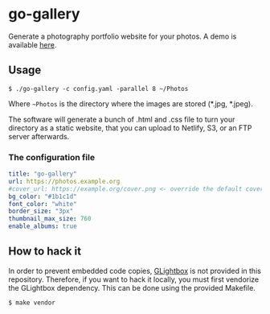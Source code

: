 # go-gallery

Generate a photography portfolio website for your photos. A demo is available [here](https://photos.creekorful.org).

## Usage

```
$ ./go-gallery -c config.yaml -parallel 8 ~/Photos
```

Where `~Photos` is the directory where the images are stored (*.jpg, *.jpeg).

The software will generate a bunch of .html and .css file to turn your directory as a static website, that you 
can upload to Netlify, S3, or an FTP server afterwards.

### The configuration file

```yaml
title: "go-gallery"
url: https://photos.example.org
#cover_url: https://example.org/cover.png <- override the default cover
bg_color: "#1b1c1d"
font_color: "white"
border_size: "3px"
thumbnail_max_size: 760
enable_albums: true
```

## How to hack it

In order to prevent embedded code copies, [GLightbox](https://github.com/biati-digital/glightbox) is not provided in
this repository. Therefore, if you want to hack it locally, you must first vendorize the GLightbox dependency. This can
be done using the provided Makefile.

```
$ make vendor
```
